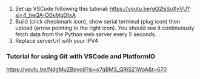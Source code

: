 1. Set up VSCode following this tutorial: https://youtu.be/gQ2lsSuXvVU?si=4_heQA-O0kMgDfxA
2. Build (click checkmark icon), show serial terminal (plug icon) then upload (arrow pointing to the right icon). You should see it continuously fetch data from the Python web server every 5 seconds.
3. Replace serverUrl with your IPV4


### Tutorial for using Git with VSCode and PlatformIO
https://youtu.be/NdgMuZBpyo8?si=o7gBMS_QRiS21WoA&t=670